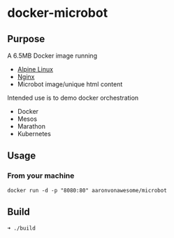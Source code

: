 docker-microbot
======================

## Purpose
A 6.5MB Docker image running
- [Alpine Linux](https://github.com/gliderlabs/docker-alpine)
- [Nginx](http://nginx.org/)
- Microbot image/unique html content

Intended use is to demo docker orchestration
- Docker
- Mesos
- Marathon
- Kubernetes

## Usage
### From your machine
```
docker run -d -p "8080:80" aaronvonawesome/microbot
```

## Build
```
➜ ./build
```
